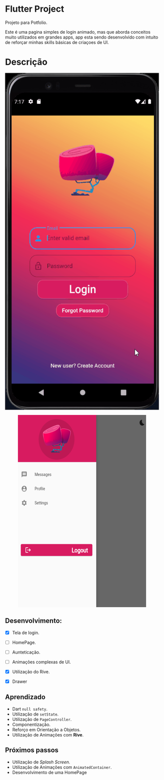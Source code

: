 # Flutter Project

Projeto para Potfolio.

Este é uma pagina simples de login animado, mas que aborda conceitos muito utilizados em grandes apps,
app esta sendo desenvolvido com intuito de reforçar minhas skills básicas de criaçoes de UI.

# Descrição

 <p align="center">
 <img  width="621" height="1104" src="assets/readme/AnimationDrawer.gif">
<p/>

 <p align="center">
 <img  width="420" height="630" src="assets/readme/Drawer.png">
<p/>

 ## Desenvolvimento:
 - [x] Tela de login.
 - [ ] HomePage.
 - [ ] Aunteticação.
 - [ ] Animações complexas de UI.
 - [x] Utilização do Rive.
 - [x] Drawer

 
 ## Aprendizado
* Dart `null safety`. 
* Utilização de `setState`.
* Utilização de `PageController`.
* Componentização.
* Reforço em Orientação a Objetos.
* Utilização de Animações com **Rive**.

 ## Próximos passos

* Utilização de *Splash Screen*.
* Utilização de Animações com `AnimatedContainer`.
* Desenvolvimento de uma HomePage 
